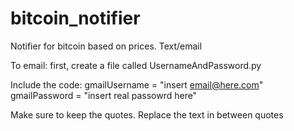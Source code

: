bitcoin_notifier
================

Notifier for bitcoin based on prices. Text/email

To email:
first, create a file called UsernameAndPassword.py

Include the code:
	gmailUsername = "insert email@here.com"
	gmailPassword = "insert real passowrd here"

Make sure to keep the quotes. Replace the text in between quotes
